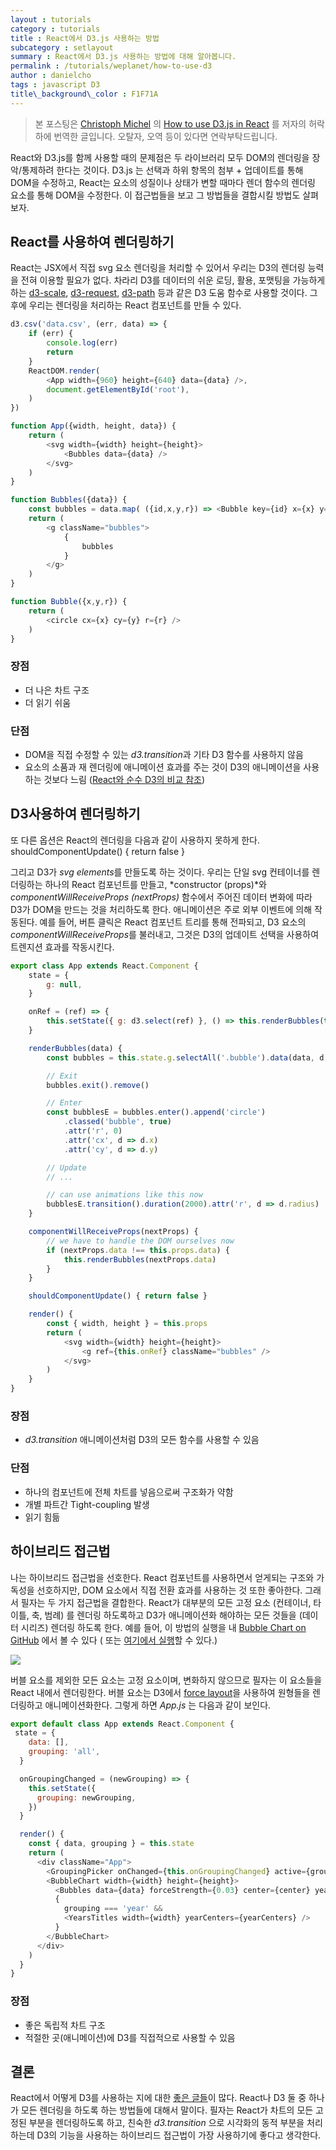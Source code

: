 ```yaml
---
layout : tutorials
category : tutorials
title : React에서 D3.js 사용하는 방법
subcategory : setlayout
summary : React에서 D3.js 사용하는 방법에 대해 알아봅니다. 
permalink : /tutorials/weplanet/how-to-use-d3
author : danielcho
tags : javascript D3
title\_background\_color : F1F71A
---
```


> 본 포스팅은 [Christoph Michel][1] 의 [How to use D3.js in React][2] 를 저자의 허락하에 번역한 글입니다. 오탈자, 오역 등이 있다면 연락부탁드립니다.

React와 D3.js를 함께 사용할 때의 문제점은 두 라이브러리 모두 DOM의 렌더링을 장악/통제하려 한다는 것이다. D3.js 는 선택과 하위 항목의 첨부 + 업데이트를 통해 DOM을 수정하고, React는 요소의 성질이나 상태가 변할 때마다 렌더 함수의 렌더링 요소를 통해 DOM을 수정한다. 이 접근법들을 보고 그 방법들을 결합시킬 방법도 살펴 보자.


## React를 사용하여 렌더링하기

React는 JSX에서 직접 svg 요소 렌더링을 처리할 수 있어서 우리는 D3의 렌더링 능력을 전혀 이용할 필요가 없다. 차라리 D3를 데이터의 쉬운 로딩, 활용, 포맷팅을 가능하게 하는 [d3-scale][3], [d3-request][4], [d3-path][5] 등과 같은 D3 도움 함수로 사용할 것이다. 그 후에 우리는 렌더링을 처리하는 React 컴포넌트를 만들 수 있다. 

```javascript
d3.csv('data.csv', (err, data) => {
	if (err) {
		console.log(err)
		return
	}
	ReactDOM.render(
		<App width={960} height={640} data={data} />,
		document.getElementById('root'),
	)
})

function App({width, height, data}) {
	return (
		<svg width={width} height={height}>
			<Bubbles data={data} />
		</svg>
	)
}

function Bubbles({data}) {
	const bubbles = data.map( ({id,x,y,r}) => <Bubble key={id} x={x} y={y} r={r} />)
	return (
		<g className="bubbles">
			{
				bubbles
			}
		</g>
	)
}

function Bubble({x,y,r}) {
	return (
		<circle cx={x} cy={y} r={r} />
	)
}
```

### 장점
- 더 나은 차트 구조
- 더 읽기 쉬움

### 단점
- DOM을 직접 수정할 수 있는 *d3.transition*과 기타 D3 함수를 사용하지 않음
- 요소의 소품과 재 렌더링에 애니메이션 효과를 주는 것이 D3의 애니메이션을 사용하는 것보다 느림 ([React와 순수 D3의 비교 참조][6])


## D3사용하여 렌더링하기

또 다른 옵션은 React의 렌더링을 다음과 같이 사용하지 못하게 한다.
	shouldComponentUpdate() { return false }

그리고 D3가 *svg elements*를 만들도록 하는 것이다. 우리는 단일 svg 컨테이너를 렌더링하는 하나의 React 컴포넌트를 만들고, *constructor (props)*와 *componentWillReceiveProps (nextProps)* 함수에서 주어진 데이터 변화에 따라 D3가 DOM을 만드는 것을 처리하도록 한다. 애니메이션은 주로 외부 이벤트에 의해 작동된다. 예를 들어, 버튼 클릭은 React 컴포넌트 트리를 통해 전파되고, D3 요소의 *componentWillReceiveProps*를 불러내고, 그것은 D3의 업데이트 선택을 사용하여 트렌지션 효과를 작동시킨다.

```javascript
export class App extends React.Component {
	state = {
		g: null,
	}

	onRef = (ref) => {
		this.setState({ g: d3.select(ref) }, () => this.renderBubbles(this.props.data))
	}

	renderBubbles(data) {
		const bubbles = this.state.g.selectAll('.bubble').data(data, d => d.id)

		// Exit
		bubbles.exit().remove()

		// Enter
		const bubblesE = bubbles.enter().append('circle')
			.classed('bubble', true)
			.attr('r', 0)
			.attr('cx', d => d.x)
			.attr('cy', d => d.y)

		// Update
		// ...

		// can use animations like this now
		bubblesE.transition().duration(2000).attr('r', d => d.radius)
	}

	componentWillReceiveProps(nextProps) {
		// we have to handle the DOM ourselves now
		if (nextProps.data !== this.props.data) {
			this.renderBubbles(nextProps.data)
		}
	}

	shouldComponentUpdate() { return false }

	render() {
		const { width, height } = this.props
		return (
			<svg width={width} height={height}>
				<g ref={this.onRef} className="bubbles" />
			</svg>
		)
	}
}
```

### 장점
- *d3.transition* 애니메이션처럼 D3의 모든 함수를 사용할 수 있음

### 단점
- 하나의 컴포넌트에 전체 차트를 넣음으로써 구조화가 약함
- 개별 파트간 Tight-coupling 발생
- 읽기 힘듦


## 하이브리드 접근법

나는 하이브리드 접근법을 선호한다. React 컴포넌트를 사용하면서 얻게되는 구조와 가독성을 선호하지만, DOM 요소에서 직접 전환 효과를 사용하는 것 또한 좋아한다. 그래서 필자는 두 가지 접근법을 결합한다. React가 대부분의 모든 고정 요소 (컨테이너, 타이틀, 축, 범례) 를 렌더링 하도록하고 D3가 애니메이션화 해야하는 모든 것들을 (데이터 시리즈) 렌더링 하도록 한다. 예를 들어, 이 방법의 실행을 내 [Bubble Chart on GitHub][7] 에서 볼 수 있다 ( 또는 [여기에서 실행][8]할 수 있다.)

![][image-1]

버블 요소를 제외한 모든 요소는 고정 요소이며, 변화하지 않으므로 필자는 이 요소들을 React 내에서 렌더링한다. 버블 요소는 D3에서 [force layout][9]을 사용하여 원형들을 렌더링하고 애니메이션화한다. 그렇게 하면 *App.js* 는 다음과 같이 보인다.

```javascript
export default class App extends React.Component {
 state = {
	data: [],
	grouping: 'all',
  }

  onGroupingChanged = (newGrouping) => {
	this.setState({
	  grouping: newGrouping,
	})
  }

  render() {
	const { data, grouping } = this.state
	return (
	  <div className="App">
		<GroupingPicker onChanged={this.onGroupingChanged} active={grouping} />
		<BubbleChart width={width} height={height}>
		  <Bubbles data={data} forceStrength={0.03} center={center} yearCenters={yearCenters} groupByYear={grouping === 'year'} />
		  {
			grouping === 'year' &&
			<YearsTitles width={width} yearCenters={yearCenters} />
		  }
		</BubbleChart>
	  </div>
	)
  }
}
```

### 장점
- 좋은 독립적 차트 구조
- 적절한 곳(애니메이션)에 D3를 직접적으로 사용할 수 있음

## 결론
React에서 어떻게 D3를 사용하는 지에 대한 [좋은 글들][10]이 많다. React나 D3 둘 중 하나가 모든 렌더링을 하도록 하는 방법들에 대해서 말이다. 필자는 React가 차트의 모든 고정된 부분을 렌더링하도록 하고, 친숙한 *d3.transition* 으로 시각화의 동적 부분을 처리하는데 D3의 기능을 사용하는 하이브리드 접근법이 가장 사용하기에 좋다고 생각한다.


[1]:	http://cmichel.io/
[2]:	http://cmichel.io/how-to-use-d3js-in-react/
[3]:	https://github.com/d3/d3-scale
[4]:	https://github.com/d3/d3-request
[5]:	https://github.com/d3/d3-path
[6]:	http://bl.ocks.org/JMStewart/f0dc27409658ab04d1c8
[7]:	https://github.com/MrToph/react-d3-bubblechart
[8]:	http://cmichel.io/projects/react-d3-bubblechart/
[9]:	https://github.com/d3/d3-force
[10]:	http://ahmadchatha.com/writings/article1.html

[image-1]:	http://cmichel.io/how-to-use-d3js-in-react/bubblechart.gif